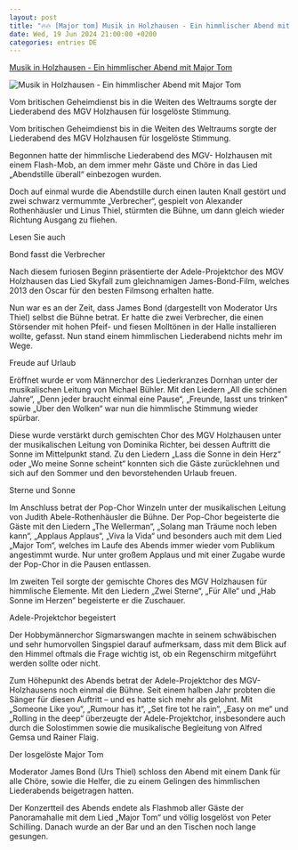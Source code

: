 ```yaml
---
layout: post
title: "🔥🔥 [Major tom] Musik in Holzhausen - Ein himmlischer Abend mit Major Tom"
date: Wed, 19 Jun 2024 21:00:00 +0200
categories: entries DE
---
```

[Musik in Holzhausen - Ein himmlischer Abend mit Major Tom](https://www.schwarzwaelder-bote.de/inhalt.musik-in-holzhausen-ein-himmlischer-abend-mit-major-tom.f7318954-5097-4b02-9a76-5a435c4e916c.html)

![Musik in Holzhausen - Ein himmlischer Abend mit Major Tom](https://www.schwarzwaelder-bote.de/media.media.95142d94-c108-45d6-b34b-4f8756f47239.16x9_1024.jpg)

Vom britischen Geheimdienst bis in die Weiten des Weltraums sorgte der Liederabend des MGV Holzhausen für losgelöste Stimmung.

Vom britischen Geheimdienst bis in die Weiten des Weltraums sorgte der Liederabend des MGV Holzhausen für losgelöste Stimmung.

Begonnen hatte der himmlische Liederabend des MGV- Holzhausen mit einem Flash-Mob, an dem immer mehr Gäste und Chöre in das Lied „Abendstille überall“ einbezogen wurden.

Doch auf einmal wurde die Abendstille durch einen lauten Knall gestört und zwei schwarz vermummte „Verbrecher“, gespielt von Alexander Rothenhäusler und Linus Thiel, stürmten die Bühne, um dann gleich wieder Richtung Ausgang zu fliehen.

Lesen Sie auch

Bond fasst die Verbrecher

Nach diesem furiosen Beginn präsentierte der Adele-Projektchor des MGV Holzhausen das Lied Skyfall zum gleichnamigen James-Bond-Film, welches 2013 den Oscar für den besten Filmsong erhalten hatte.

Nun war es an der Zeit, dass James Bond (dargestellt von Moderator Urs Thiel) selbst die Bühne betrat. Er hatte die zwei Verbrecher, die einen Störsender mit hohen Pfeif- und fiesen Molltönen in der Halle installieren wollte, gefasst. Nun stand einem himmlischen Liederabend nichts mehr im Wege.

Freude auf Urlaub

Eröffnet wurde er vom Männerchor des Liederkranzes Dornhan unter der musikalischen Leitung von Michael Bühler. Mit den Liedern „All die schönen Jahre“, „Denn jeder braucht einmal eine Pause“, „Freunde, lasst uns trinken“ sowie „Über den Wolken“ war nun die himmlische Stimmung wieder spürbar.

Diese wurde verstärkt durch gemischten Chor des MGV Holzhausen unter der musikalischen Leitung von Dominika Richter, bei dessen Auftritt die Sonne im Mittelpunkt stand. Zu den Liedern „Lass die Sonne in dein Herz“ oder „Wo meine Sonne scheint“ konnten sich die Gäste zurücklehnen und sich auf den Sommer und den bevorstehenden Urlaub freuen.

Sterne und Sonne

Im Anschluss betrat der Pop-Chor Winzeln unter der musikalischen Leitung von Judith Abele-Rothenhäusler die Bühne. Der Pop-Chor begeisterte die Gäste mit den Liedern „The Wellerman“, „Solang man Träume noch leben kann“, „Applaus Applaus“, „Viva la Vida“ und besonders auch mit dem Lied „Major Tom“, welches im Laufe des Abends immer wieder vom Publikum angestimmt wurde. Nur unter großem Applaus und mit einer Zugabe wurde der Pop-Chor in die Pausen entlassen.

Im zweiten Teil sorgte der gemischte Chores des MGV Holzhausen für himmlische Elemente. Mit den Liedern „Zwei Sterne“, „Für Alle“ und „Hab Sonne im Herzen“ begeisterte er die Zuschauer.

Adele-Projektchor begeistert

Der Hobbymännerchor Sigmarswangen machte in seinem schwäbischen und sehr humorvollen Singspiel darauf aufmerksam, dass mit dem Blick auf den Himmel oftmals die Frage wichtig ist, ob ein Regenschirm mitgeführt werden sollte oder nicht.

Zum Höhepunkt des Abends betrat der Adele-Projektchor des MGV-Holzhausens noch einmal die Bühne. Seit einem halben Jahr probten die Sänger für diesen Auftritt – und es hatte sich mehr als gelohnt. Mit „Someone Like you“, „Rumour has it“, „Set fire tot he rain“, „Easy on me“ und „Rolling in the deep“ überzeugte der Adele-Projektchor, insbesondere auch durch die Solostimmen sowie die musikalische Begleitung von Alfred Gemsa und Rainer Flaig.

Der losgelöste Major Tom

Moderator James Bond (Urs Thiel) schloss den Abend mit einem Dank für alle Chöre, sowie die Helfer, die zu einem Gelingen des himmlischen Liederabends beigetragen hatten.

Der Konzertteil des Abends endete als Flashmob aller Gäste der Panoramahalle mit dem Lied „Major Tom“ und völlig losgelöst von Peter Schilling. Danach wurde an der Bar und an den Tischen noch lange gesungen.

